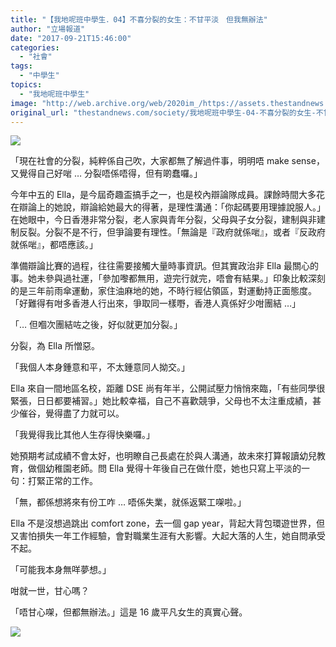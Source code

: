 ```yaml
---
title: "【我地呢班中學生．04】不喜分裂的女生：不甘平淡　但我無辦法"
author: "立場報道"
date: "2017-09-21T15:46:00"
categories:
  - "社會"
tags:
  - "中學生"
topics:
  - "我地呢班中學生"
image: "http://web.archive.org/web/2020im_/https://assets.thestandnews.com/media/photos/intervieweeface-04_9zHa7.png"
original_url: "thestandnews.com/society/我地呢班中學生-04-不喜分裂的女生-不甘平淡-但我無辦法"
---
```

![](http://web.archive.org/web/2020im_/https://assets.thestandnews.com/media/photos/intervieweeface-04_9zHa7.png)

「現在社會的分裂，純粹係自己吹，大家都無了解過件事，明明唔 make sense，又覺得自己好啱 … 分裂唔係唔得，但有啲蠢囉。」

今年中五的 Ella，是今屆奇趣盃搞手之一，也是校內辯論隊成員。課餘時間大多花在辯論上的她說，辯論給她最大的得著，是理性溝通：「你起碼要用理據說服人。」在她眼中，今日香港非常分裂，老人家與青年分裂，父母與子女分裂，建制與非建制反裂。分裂不是不行，但爭論要有理性。「無論是『政府就係啱』，或者『反政府就係啱』，都唔應該。」

準備辯論比賽的過程，往往需要接觸大量時事資訊。但其實政治非 Ella 最關心的事。她未參與過社運，「參加嚟都無用，遊完行就完，唔會有結果。」印象比較深刻的是三年前雨傘運動，家住油麻地的她，不時行經佔領區，對運動持正面態度。「好難得有咁多香港人行出來，爭取同一樣嘢，香港人真係好少咁團結 …」

「… 但嗰次團結咗之後，好似就更加分裂。」

分裂，為 Ella 所憎惡。

「我個人本身鍾意和平，不太鍾意同人拗交。」

Ella 來自一間地區名校，距離 DSE 尚有年半，公開試壓力悄悄來臨，「有些同學很緊張，日日都要補習。」她比較幸福，自己不喜歡競爭，父母也不太注重成績，甚少催谷，覺得盡了力就可以。

「我覺得我比其他人生存得快樂囉。」

她預期考試成績不會太好，也明瞭自己長處在於與人溝通，故未來打算報讀幼兒教育，做個幼稚園老師。問 Ella 覺得十年後自己在做什麼，她也只寫上平淡的一句：打緊正常的工作。

「無，都係想將來有份工咋 … 唔係失業，就係返緊工㗎啦。」

Ella 不是沒想過跳出 comfort zone，去一個 gap year，背起大背包環遊世界，但又害怕損失一年工作經驗，會對職業生涯有大影響。大起大落的人生，她自問承受不起。

「可能我本身無咩夢想。」

咁就一世，甘心嗎？

「唔甘心㗎，但都無辦法。」這是 16 歲平凡女生的真實心聲。

![](http://web.archive.org/web/2020im_/https://assets.thestandnews.com/media/photos/E6AA94E6A188_0002028329.jpeg20copy_mbLNo.png)